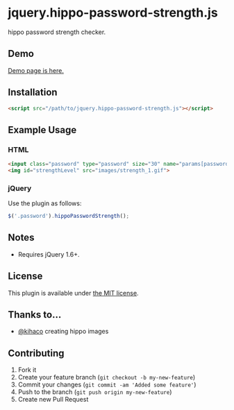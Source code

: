 jquery.hippo-password-strength.js
===============================

hippo password strength checker.

## Demo
[Demo page is here.](http://kuro96.heteml.jp/hippo-password-strength/hippo.html)

## Installation
```html
<script src="/path/to/jquery.hippo-password-strength.js"></script>
```

## Example Usage
### HTML

```html
<input class="password" type="password" size="30" name="params[password]" value="" data-indicator="strengthLevel">
<img id="strengthLevel" src="images/strength_1.gif">
```

### jQuery

Use the plugin as follows:

```js
$('.password').hippoPasswordStrength();
```

## Notes

* Requires jQuery 1.6+.

## License

This plugin is available under [the MIT license](http://mths.be/mit).

## Thanks to…

* [@kihaco](http://github.com/kihaco) creating hippo images

## Contributing

1. Fork it
2. Create your feature branch (`git checkout -b my-new-feature`)
3. Commit your changes (`git commit -am 'Added some feature'`)
4. Push to the branch (`git push origin my-new-feature`)
5. Create new Pull Request
